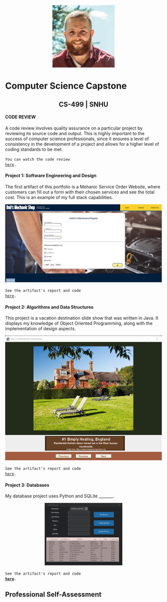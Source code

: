 <center>
  <img src="profile.jpg" height=200 width=200>
</center>
  
# Computer Science Capstone
  
## <center>CS-499 | SNHU</center>

#### CODE REVIEW

A code review involves quality assurance on a particular project by reviewing its source code and output. This is highly important to the success of computer science professionals, since it ensures a level of consistency in the development of a project and allows for a higher level of coding standards to be met. 

<code>You can watch the code review <a href="https://www.brandonlombard.com/CS-499/code-review.html">here</a>.</code>

#### Project 1: Software Engineering and Design

The first artifact of this portfolio is a Mehanic Service Order Website, where customers can fill out a form with their chosen services and see the total cost. This is an example of my full stack capabilities.

<center>
  <a href="https://github.com/BrandonLombard/BrandonLombard.github.io/tree/Mechanic-Website#enhancement-one-software-design-and-engineering" title="Click me to view the artifact report">
    <img src="mechanic_shop_final.png" height=250>
  </a>
</center>
  
<code>See the artifact's report and code <a href="https://github.com/BrandonLombard/BrandonLombard.github.io/tree/Mechanic-Website">here</a>.</code>

#### Project 2: Algorithms and Data Structures

This project is a vacation destination slide show that was written in Java. It displays my knowledge of Object Oriented Programming, along with the implementation of design aspects.

<center>
  <a href="https://github.com/BrandonLombard/BrandonLombard.github.io/tree/Java-Slide-Show#enhancement-two-algorithms-and-data-structures" title="Click me to view the artifact report">
    <img src="slideshow-final.png" height=400>
  </a>
</center>
  
<code>See the artifact's report and code <a href="https://github.com/BrandonLombard/BrandonLombard.github.io/tree/Java-Slide-Show">here</a>.</code>

#### Project 3: Databases

My database project uses Python and SQLite _______.

<center>
  <img src="database-final.png" height=200>
</center>

  <code>See the artifact's report and code <b><a href="" title="Click me to view the artifact report">here</a></b>.</code>

## Professional Self-Assessment


